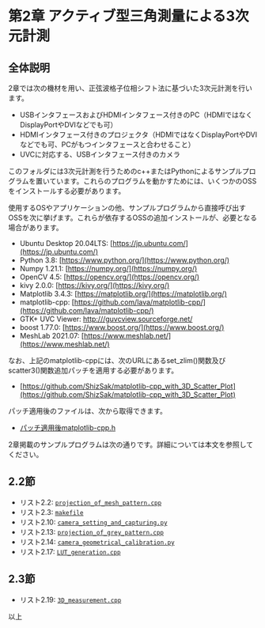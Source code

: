 # 第2章 アクティブ型三角測量による3次元計測
## 全体説明
2章では次の機材を用い、正弦波格子位相シフト法に基づいた3次元計測を行います。
+ USBインタフェースおよびHDMIインタフェース付きのPC（HDMIではなくDisplayPortやDVIなどでも可）
+ HDMIインタフェース付きのプロジェクタ（HDMIではなくDisplayPortやDVIなどでも可、PCがもつインタフェースと合わせること）
+ UVCに対応する、USBインタフェース付きのカメラ

このフォルダには3次元計測を行うためのc++またはPythonによるサンプルプログラムを置いています。これらのプログラムを動かすためには、いくつかのOSSをインストールする必要があります。

使用するOSやアプリケーションの他、サンプルプログラムから直接呼び出すOSSを次に挙げます。これらが依存するOSSの追加インストールが、必要となる場合があります。
+ Ubuntu Desktop 20.04LTS: [https://jp.ubuntu.com/](https://jp.ubuntu.com/)
+ Python 3.8: [https://www.python.org/](https://www.python.org/)
+ Numpy 1.21.1: [https://numpy.org/](https://numpy.org/)
+ OpenCV 4.5: [https://opencv.org/](https://opencv.org/)
+ kivy 2.0.0: [https://kivy.org/](https://kivy.org/)
+ Matplotlib 3.4.3: [https://matplotlib.org/](https://matplotlib.org/)
+ matplotlib-cpp: [https://github.com/lava/matplotlib-cpp/](https://github.com/lava/matplotlib-cpp/)
+ GTK+ UVC Viewer: [http:///guvcview.sourceforge.net/](http://guvcview.sourceforge.net/)
+ boost 1.77.0: [https://www.boost.org/](https://www.boost.org/)
+ MeshLab 2021.07: [https://www.meshlab.net/](https://www.meshlab.net/)

なお、上記のmatplotlib-cppには、次のURLにあるset_zlim()関数及びscatter3()関数追加パッチを適用する必要があります。
+ [https://github.com/ShizSak/matplotlib-cpp_with_3D_Scatter_Plot](https://github.com/ShizSak/matplotlib-cpp_with_3D_Scatter_Plot)

パッチ適用後のファイルは、次から取得できます。
+ [パッチ適用後matplotlib-cpp.h](https://github.com/ShizSak/Basics_and_Practices_of_3D_Measurement/blob/main/Chapter%202/matplotlibcpp.h)

2章掲載のサンプルプログラムは次の通りです。詳細については本文を参照してください。

## 2.2節
- リスト2.2: [```projection_of_mesh_pattern.cpp```](https://github.com/ShizSak/Basics_of_3D_Measurement/blob/main/Chapter%202/projection_of_mesh_pattern.cpp)
- リスト2.3: [```makefile```](https://github.com/ShizSak/Basics_of_3D_Measurement/blob/main/Chapter%202/makefile)
- リスト2.10: [```camera_setting_and_capturing.py```](https://github.com/ShizSak/Basics_of_3D_Measurement/blob/main/Chapter%202/camera_setting_and_capturing.py)
- リスト2.13: [```projection_of_grey_pattern.cpp```](https://github.com/ShizSak/Basics_of_3D_Measurement/blob/main/Chapter%202/projection_of_grey_pattern.cpp)
- リスト2.14: [```camera_geometrical_calibration.py```](https://github.com/ShizSak/Basics_of_3D_Measurement/blob/main/Chapter%202/camera_geometrical_calibration.py)
- リスト2.17: [```LUT_generation.cpp```](https://github.com/ShizSak/Basics_of_3D_Measurement/blob/main/Chapter%202/LUT_generation.cpp)

## 2.3節
- リスト2.19: [```3D_measurement.cpp```](https://github.com/ShizSak/Basics_of_3D_Measurement/blob/main/Chapter%202/3D_measurement.cpp)

以上

